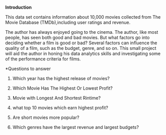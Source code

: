 **Introduction**

This data set contains information about 10,000 movies collected from The Movie Database (TMDb),including user ratings and revenue.

The author has always enjoyed going to the cinema. The author, like most people, has seen both good and bad movies. But what factors go into deciding whether a film is good or bad? Several factors can influence the quality of a film, such as the budget, genre, and so on. This small project will aid the author in honing his data analytics skills and investigating some of the performance criteria for films.

*Questions to answer
1. Which year has the highest release of movies?

2. Which Movie Has The Highest Or Lowest Profit?

3. Movie with Longest And Shortest Rintime?

4. what top 10 movies which earn highest profit?

5. Are short movies more popular?

6. Which genres have the largest revenue and largest budgets?
